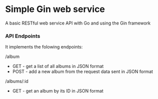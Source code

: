 # Simple Gin web service

A basic RESTful web service API with Go and using the Gin framework

### API Endpoints

It implements the folowing endpoints:

/album

* GET - get a list of all albums in JSON format
* POST - add a new album from the request data sent in JSON format
 
/albums/:id

* GET - get an album by its ID in JSON format

